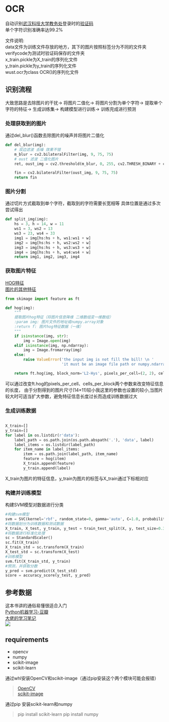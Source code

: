 # OCR
自动识别[武汉科技大学教务处](http://jwxt.wust.edu.cn/whkjdx/)登录时的[验证码](http://jwxt.wust.edu.cn/whkjdx/verifycode.servlet?0.12337475696465894)  
单个字符识别准确率达99.2%


文件说明:  
data文件为训练文件存放的地方，其下的图片按照标签分为不同的文件夹  
verifycode为测试时验证码保存的文件夹  
x_train.pickle为X_train的序列化文件  
y_train.pickle为y_train的序列化文件  
wust.ocr为class OCR()的序列化文件  


## 识别流程
大致思路是去除图片的干扰→ 将图片二值化→ 将图片分割为单个字符→ 提取单个字符的特征→ 生成训练集→ 构建模型进行训练→ 训练完成进行预测

### 处理获取到的图片
通过del_blur()函数去除图片的噪声并将图片二值化
```python
def del_blur(img):
	# 双边滤波 去噪 效果不错
	m_blur = cv2.bilateralFilter(img, 9, 75, 75)
	# oust 滤波 二值化图片
	ret, oust_img = cv2.threshold(m_blur, 0, 255, cv2.THRESH_BINARY + cv2.THRESH_OTSU)

	fin = cv2.bilateralFilter(oust_img, 9, 75, 75)
	return fin

```
### 图片分割
通过切片方式截取到单个字符，截取到的字符需要长宽相等
具体位置是通过多次尝试得出
```python
def split_img(img):
	hs = 3, h = 14, w = 11
	ws1 = 3, ws2 = 13
	ws3 = 23, ws4 = 33
	img1 = img[hs:hs + h, ws1:ws1 + w]
	img2 = img[hs:hs + h, ws2:ws2 + w]
	img3 = img[hs:hs + h, ws3:ws3 + w]
	img4 = img[hs:hs + h, ws4:ws4 + w]
	return img1, img2, img3, img4

```

### 获取图片特征
[HOG特征](https://www.jianshu.com/p/d3f93c360226)  
[图片的其他特征](http://dataunion.org/20584.html)

```python
from skimage import feature as ft

def hog(img):
	"""
	提取图片hog特征（将图片信息降维 二维数组变一维数组）
	:param img: 图片文件的地址或numpy.array对象
	:return f: 图片hog特征数据（一维）
	"""
	if isinstance(img, str):
		img = Image.open(img)
	elif isinstance(img, np.ndarray):
		img = Image.fromarray(img)
	else:
		raise ValueError('the input img is not fill the bill! \n '
						 'it must be an image file path or numpy.ndarray')

	return ft.hog(img, block_norm='L2-Hys', pixels_per_cell=(2, 2), cells_per_block=(2, 2))

```
可以通过改变ft.hog的pixels_per_cell、cells_per_block两个参数来改变特征信息的长度，
由于分割得到的图片尺寸(14×11)较小我这里的参数也设置的较小,当图片较大时可适当扩大参数，避免特征信息长度过长而造成训练数据过大

### 生成训练数据

```python

X_train=[]
y_train=[]
for label in os.listdir(r'data'):
	label_path = os.path.join(os.path.abspath('.'), 'data', label)
	label_items = os.listdir(label_path)
	for item_name in label_items:
		item = os.path.join(label_path, item_name)
		feature = hog(item)
		X_train.append(feature)
		y_train.append(label)

```
X_train为图片的特征信息，y_train为图片的标签与X_train通过下标相对应

### 构建并训练模型
构建SVM模型对数据进行分类
```python
#构建svm模型
svm = SVC(kernel='rbf', random_state=0, gamma='auto', C=1.0, probability=True)
#将数据划分为训练数据和测试数据
X_train, X_test, y_train, y_test = train_test_split(X, y, test_size=0.3,random_state=0)
#将数据进行标准化处理
sc = StandardScaler()
sc.fit(X_train)
X_train_std = sc.transform(X_train)
X_test_std = sc.transform(X_test)
#训练模型
svm.fit(X_train_std, y_train)
#预测，并获取分数
y_pred = svm.predict(X_test_std)
score = accuracy_score(y_test, y_pred)
```

## 参考数据
这本书讲的通俗易懂很适合入门  
[Python机器学习-豆瓣](https://book.douban.com/subject/27000110/)  
[大佬的学习笔记](https://ljalphabeta.gitbooks.io/python-/content/)  
![](https://img1.doubanio.com/lpic/s29407827.jpg)

## requirements
* opencv
* numpy
* scikit-image
* scikit-learn

通过whl安装OpenCV和scikit-image（通过pip安装这个两个模块可能会报错）
> [OpenCV](https://www.lfd.uci.edu/~gohlke/pythonlibs/#opencv)  
> [scikit-image](http://www.lfd.uci.edu/~gohlke/pythonlibs/#scikit-image)

通过pip 安装scikit-learn和numpy
> pip install scikit-learn
> pip install numpy












